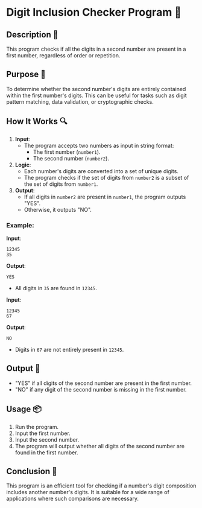# Digit Inclusion Checker Program 📝

## Description 📝

This program checks if all the digits in a second number are present in a first number, regardless of order or repetition.

## Purpose 🎯

To determine whether the second number's digits are entirely contained within the first number's digits.
This can be useful for tasks such as digit pattern matching, data validation, or cryptographic checks.

## How It Works 🔍

1. **Input**:
    - The program accepts two numbers as input in string format:
        - The first number (`number1`).
        - The second number (`number2`).
2. **Logic**:
    - Each number's digits are converted into a set of unique digits.
    - The program checks if the set of digits from `number2` is a subset of the set of digits from `number1`.
3. **Output**:
    - If all digits in `number2` are present in `number1`, the program outputs "YES".
    - Otherwise, it outputs "NO".

### Example:

**Input**:

```
12345
35
```

**Output**:

```
YES
```

-   All digits in `35` are found in `12345`.

**Input**:

```
12345
67
```

**Output**:

```
NO
```

-   Digits in `67` are not entirely present in `12345`.

## Output 📜

-   "YES" if all digits of the second number are present in the first number.
-   "NO" if any digit of the second number is missing in the first number.

## Usage 📦

1. Run the program.
2. Input the first number.
3. Input the second number.
4. The program will output whether all digits of the second number are found in the first number.

## Conclusion 🚀

This program is an efficient tool for checking if a number's digit composition includes another number's digits.
It is suitable for a wide range of applications where such comparisons are necessary.
